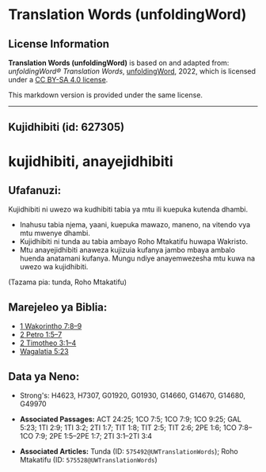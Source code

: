 # Translation Words (unfoldingWord)

## License Information

**Translation Words (unfoldingWord)** is based on and adapted from: _unfoldingWord® Translation Words_, [unfoldingWord](https://unfoldingword.org/utw), 2022, which is licensed under a [CC BY-SA 4.0 license](https://creativecommons.org/licenses/by-sa/4.0/legalcode.en).

This markdown version is provided under the same license.



--------------------------------

## Kujidhibiti (id: 627305)

kujidhibiti, anayejidhibiti
===========================

Ufafanuzi:
----------

Kujidhibiti ni uwezo wa kudhibiti tabia ya mtu ili kuepuka kutenda dhambi.

* Inahusu tabia njema, yaani, kuepuka mawazo, maneno, na vitendo vya mtu mwenye dhambi.
* Kujidhibiti ni tunda au tabia ambayo Roho Mtakatifu huwapa Wakristo.
* Mtu anayejidhibiti anaweza kujizuia kufanya jambo mbaya ambalo huenda anatamani kufanya. Mungu ndiye anayemwezesha mtu kuwa na uwezo wa kujidhibiti.

(Tazama pia: tunda, Roho Mtakatifu)

Marejeleo ya Biblia:
--------------------

* [1 Wakorintho 7:8–9](https://ref.ly/1Cor7:8-1Cor7:9)
* [2 Petro 1:5–7](https://ref.ly/2Pet1:5-2Pet1:7)
* [2 Timotheo 3:1–4](https://ref.ly/2Tim3:1-2Tim3:4)
* [Wagalatia 5:23](https://ref.ly/Gal5:23)

Data ya Neno:
-------------

* Strong's: H4623, H7307, G01920, G01930, G14660, G14670, G14680, G49970

* **Associated Passages:** ACT 24:25; 1CO 7:5; 1CO 7:9; 1CO 9:25; GAL 5:23; 1TI 2:9; 1TI 3:2; 2TI 1:7; TIT 1:8; TIT 2:5; TIT 2:6; 2PE 1:6; 1CO 7:8–1CO 7:9; 2PE 1:5–2PE 1:7; 2TI 3:1–2TI 3:4
* **Associated Articles:** Tunda (ID: `575492@UWTranslationWords`); Roho Mtakatifu (ID: `575528@UWTranslationWords`)

